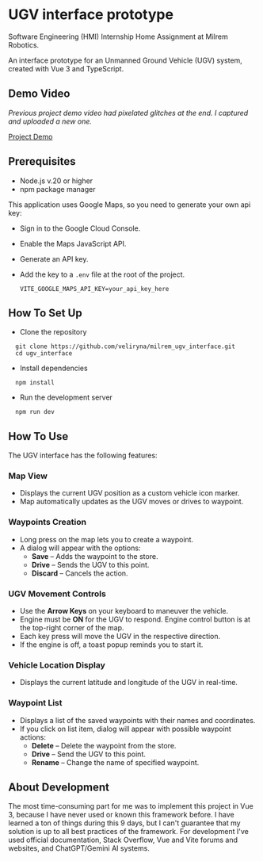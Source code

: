 # UGV interface prototype
Software Engineering (HMI) Internship Home Assignment at Milrem Robotics.

An interface prototype for an Unmanned Ground Vehicle (UGV) system, created with Vue 3 and TypeScript.

## Demo Video
_Previous project demo video had pixelated glitches at the end. I captured and uploaded a new one._

[Project Demo](https://github.com/user-attachments/assets/f54b5e64-a92f-42b5-a61b-1df01fe4f802)


## Prerequisites
- Node.js v.20 or higher
- npm package manager 

This application uses Google Maps, so you need to generate your own api key:
- Sign in to the Google Cloud Console.
- Enable the Maps JavaScript API.
- Generate an API key.
- Add the key to a `.env` file at the root of the project.
  
  ```env
  VITE_GOOGLE_MAPS_API_KEY=your_api_key_here
  ```
## How To Set Up

- Clone the repository
```console
  git clone https://github.com/veliryna/milrem_ugv_interface.git
  cd ugv_interface
```
- Install dependencies
```console
  npm install
```
- Run the development server
```console
  npm run dev
```
## How To Use

The UGV interface has the following features:

### **Map View**
- Displays the current UGV position as a custom vehicle icon marker.
- Map automatically updates as the UGV moves or drives to waypoint.

### **Waypoints Creation**
- Long press on the map lets you to create a waypoint.
- A dialog will appear with the options:
  - **Save** – Adds the waypoint to the store.
  - **Drive** – Sends the UGV to this point.
  - **Discard** – Cancels the action.

### **UGV Movement Controls**
- Use the **Arrow Keys** on your keyboard to maneuver the vehicle.
- Engine must be **ON** for the UGV to respond. Engine control button is at the top-right corner of the map.
- Each key press will move the UGV in the respective direction.
- If the engine is off, a toast popup reminds you to start it.

### **Vehicle Location Display**
- Displays the current latitude and longitude of the UGV in real-time.

### **Waypoint List**
- Displays a list of the saved waypoints with their names and coordinates.
- If you click on list item, dialog will appear with possible waypoint actions:
  - **Delete** – Delete the waypoint from the store.
  - **Drive** – Send the UGV to this point.
  - **Rename** – Change the name of specified waypoint.

## About Development

The most time-consuming part for me was to implement this project in Vue 3, because I have never used or known this framework before. I have learned a ton of things during this 9 days, but I can't guarantee that my solution is up to all best practices of the framework. For development I've used official documentation, Stack Overflow, Vue and Vite forums and websites, and ChatGPT/Gemini AI systems.

